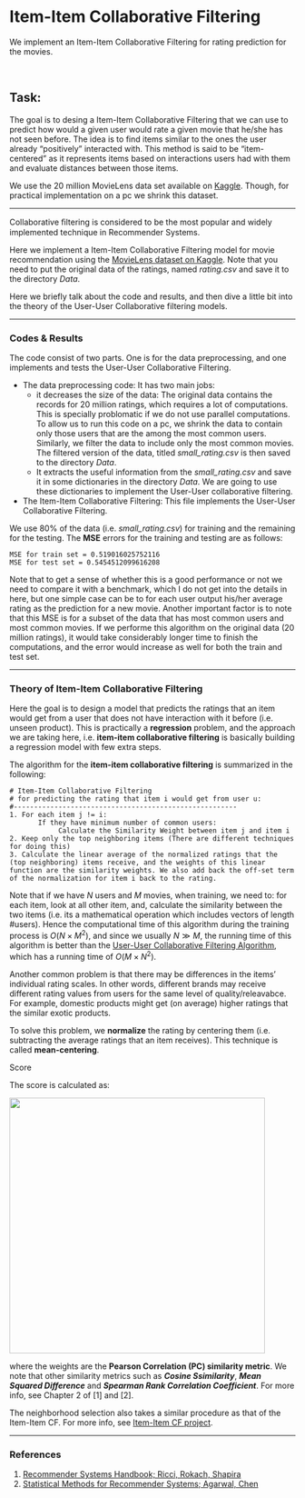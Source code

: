 # Item-Item Collaborative Filtering

We implement an Item-Item Collaborative Filtering for rating prediction for the movies.

<br />

## Task:

The goal is to desing a Item-Item Collaborative Filtering that we can use to predict how would a given user would rate a given movie that he/she has not seen before. The idea is to find items similar to the ones the user already “positively” interacted with. This method is said to be “item-centered” as it represents items based on interactions users had with them and evaluate distances between those items.

We use the 20 million MovieLens data set available on [Kaggle](https://www.kaggle.com/grouplens/movielens-20m-dataset). Though, for practical implementation on a pc we shrink this dataset.

---

Collaborative ﬁltering is considered to be the most popular and widely implemented technique in Recommender Systems.

Here we implement a Item-Item Collaborative Filtering model for movie recommendation using the [MovieLens dataset on Kaggle](https://www.kaggle.com/grouplens/movielens-20m-dataset). Note that you need to put the original data of the ratings, named *rating.csv* and save it to the directory *Data*.

Here we briefly talk about the code and results, and then dive a little bit into the theory of the User-User Collaborative filtering models.

---

### Codes & Results

The code consist of two parts. One is for the data preprocessing, and one implements and tests the User-User Collaborative Filtering.

- The data preprocessing code: It has two main jobs:
  - it decreases the size of the data: The original data contains the records for 20 million ratings, which requires a lot of computations. This is specially problomatic if we do not use parallel computations. To allow us to run this code on a pc, we shrink the data to contain only those users that are the among the most common users. Similarly, we filter the data to include only the most common movies. The filtered version of the data, titled *small_rating.csv* is then saved to the directory *Data*.
  - It extracts the useful information from the *small_rating.csv* and save it in some dictionaries in the directory *Data*. We are going to use these dictionaries to implement the User-User collaborative filtering.
- The Item-Item Collaborative Filtering: This file implements the User-User Collaborative Filtering.

We use 80% of the data (i.e. *small_rating.csv*) for training and the remaining for the testing. The **MSE** errors for the training and testing are as follows:

```
MSE for train set = 0.519016025752116
MSE for test set = 0.5454512099616208
```

Note that to get a sense of whether this is a good performance or not we need to compare it with a benchmark, which I do not get into the details in here, but one simple case can be to for each user output his/her average rating as the prediction for a new movie. Another important factor is to note that this MSE is for a subset of the data that has most common users and most common movies. If we performe this algorithm on the original data (20 million ratings), it would take considerably longer time to finish the computations, and the error would increase as well for both the train and test set.

---

### Theory of Item-Item Collaborative Filtering

Here the goal is to design a model that predicts the ratings that an item would get from a user that does not have interaction with it before (i.e. unseen product). This is practically a **regression** problem, and the approach we are taking here, i.e. **item-item collaborative filtering** is basically building a regression model with few extra steps.

The algorithm for the **item-item collaborative filtering** is summarized in the following:

```
# Item-Item Collaborative Filtering
# for predicting the rating that item i would get from user u:
#-------------------------------------------------------
1. For each item j != i:
	   If they have minimum number of common users:
		    Calculate the Similarity Weight between item j and item i
2. Keep only the top neighboring items (There are different techniques for doing this)
3. Calculate the linear average of the normalized ratings that the (top neighboring) items receive, and the weights of this linear function are the similarity weights. We also add back the off-set term of the normalization for item i back to the rating.
```



Note that if we have *N* users and *M* movies, when training, we need to: for each item, look at all other item, and, calculate the similarity between the two items (i.e. its a mathematical operation which includes vectors of length #users). Hence the computational time of this algorithm during the training process is $O(N×M^2 )$, and since we usually $N \gg M$, the running time of this algorithm is better than the [User-User Collaborative Filtering Algorithm](https://github.com/hoseinkh/User_User_Collaborative_Filtering), which has a running time of $O(M×N^2 )$.



Another common problem is that there may be differences in the items’ individual rating scales. In other words, different brands may receive different rating values from users for the same level of quality/releavabce. For example, domestic products might get (on average) higher ratings that the similar exotic products.

To solve this problem, we **normalize** the rating by centering them (i.e. subtracting the average ratings that an item receives). This technique is called **mean-centering**.



Score

The score is calculated as:

<p float="left">
  <img src="/images/Fig-project/Item_Item_Collaborative_Filtering/figs/Item_Item_rating.png" width="450" />
</p>

where the weights are the **Pearson Correlation (PC) similarity metric**. We note that other similarity metrics such as ***Cosine Ssimilarity***, ***Mean Squared Difference*** and ***Spearman Rank Correlation Coefficient***. For more info, see Chapter 2 of [1] and [2].

The neighborhood selection also takes a similar procedure as that of the Item-Item CF. For more info, see [Item-Item CF project](https://github.com/hoseinkh/User_User_Collaborative_Filtering).

------

### References

1. [Recommender Systems Handbook; Ricci, Rokach, Shapira](https://www.cse.iitk.ac.in/users/nsrivast/HCC/Recommender_systems_handbook.pdf)
2. [Statistical Methods for Recommender Systems; Agarwal, Chen](https://www.cambridge.org/core/books/statistical-methods-for-recommender-systems/0051A5BA0721C2C6385B2891D219ECD4)

